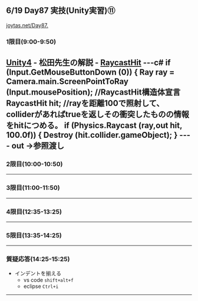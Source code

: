## 6/19 Day87 実技(Unity実習)⑪
[joytas.net/Day87.](https://joytas.net/%e8%a8%93%e7%b7%b4/day87)
### 1限目(9:00-9:50)
[Unity4](https://joytas.net/programming/unity/unity4)
	- 松田先生の解説
		- [RaycastHit](https://docs.unity3d.com/ja/540/ScriptReference/RaycastHit.html)
			---c#
			if (Input.GetMouseButtonDown (0)) {
				Ray ray = Camera.main.ScreenPointToRay (Input.mousePosition);
				//RaycastHit構造体宣言
				RaycastHit hit;
				//rayを距離100で照射して、colliderがあればtrueを返しその衝突したものの情報をhitにつめる。
				if (Physics.Raycast (ray,out hit, 100.0f)) {
					Destroy (hit.collider.gameObject);
				}
			---
		- out ->参照渡し
---
### 2限目(10:00-10:50)
---
### 3限目(11:00-11:50)
---
### 4限目(12:35-13:25)
---
### 5限目(13:35-14:25)
---
### 質疑応答(14:25-15:25)
- インデントを揃える
	- vs code `shift+alt+f`
	- eclipse `Ctrl+i`
---
